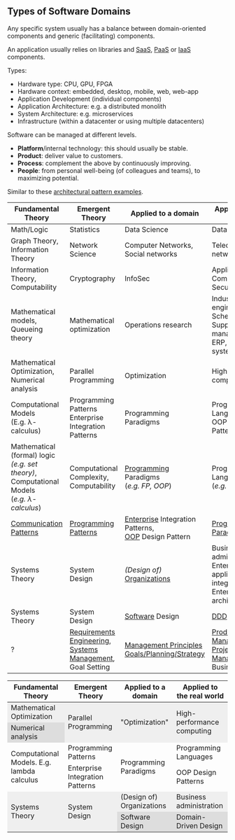 ## Types of Software Domains

Any specific system usually has a balance between domain-oriented components and generic (facilitating) components.

An application usually relies on libraries and [SaaS](https://en.wikipedia.org/wiki/Software_as_a_service), [PaaS](https://en.wikipedia.org/wiki/Platform_as_a_service) or [IaaS](https://en.wikipedia.org/wiki/Infrastructure_as_a_service) components.

Types:

- Hardware type: CPU, GPU, FPGA
- Hardware context: embedded, desktop, mobile, web, web-app
- Application Development (individual components)
- Application Architecture: e.g. a distributed monolith
- System Architecture: e.g. microservices
- Infrastructure (within a datacenter or using multiple datacenters)



Software can be managed at different levels.

- **Platform**/internal technology: this should usually be stable.
- **Product**: deliver value to customers.
- **Process**: complement the above by continuously improving.
- **People**: from personal well-being (of colleagues and teams), to maximizing potential.





Similar to these [architectural pattern examples](https://en.wikipedia.org/wiki/Architectural_pattern#Examples).

| Fundamental Theory                                           | Emergent Theory                                              | Applied to a domain                                          | Applied to the real world                                    |
| ------------------------------------------------------------ | ------------------------------------------------------------ | ------------------------------------------------------------ | ------------------------------------------------------------ |
| Math/Logic                                                   | Statistics                                                   | Data Science                                                 | Data Engineering                                             |
| Graph Theory,<br />Information Theory                        | Network Science                                              | Computer Networks,<br />Social networks                      | Telecommunications network                                   |
| Information Theory,<br />Computability                       | Cryptography                                                 | InfoSec                                                      | Application, Computer, Network Security                      |
| Mathematical models,<br />Queueing theory                    | Mathematical optimization                                    | Operations research                                          | Industrial engineering,<br />Scheduling,<br />Supply chain management,<br />ERP, CRM, BI, HR systems |
| Mathematical Optimization,<br />Numerical analysis           | Parallel Programming                                         | Optimization                                                 | High-performance computing                                   |
| Computational Models<br />(E.g. λ-calculus)                  | Programming Patterns<br />Enterprise Integration Patterns    | Programming Paradigms                                        | Programming Languages,<br />OOP Design Patterns              |
| Mathematical (formal) logic<br />*(e.g. set theory)*,<br />Computational Models <br />(*e.g. λ-calculus*) | Computational Complexity,<br />Computability                 | <u>Programming</u> Paradigms<br />(*e.g. FP, OOP*)           | Programming Languages<br />(*e.g. C, Java*)                  |
| [Communication Patterns](communication-patterns.md)          | [Programming Patterns](programming-patterns.md)              | <u>Enterprise</u> Integration Patterns,<br /><u>OOP</u> Design Pattern | [Programming Paradigms](programming-paradigms.md)            |
| Systems Theory                                               | System Design                                                | *(Design of)* [Organizations](organization-structure.md)     | Business administration,<br />Enterprise application integration,<br />Enterprise architecture |
| Systems Theory                                               | System Design                                                | <u>Software</u> Design                                       | [DDD](domain-driven-design.md)                               |
| ?                                                            | [Requirements Engineering](requirements-engineering.md),<br />[Systems Management](systems-management.md),<br />Goal Setting | [Management Principles](management-principles)<br />[Goals/Planning/Strategy](goals-planning-strategy.md) | [Product Management](product-management),<br />[Project Management](project-management),<br />Business Operations |



<table>
<thead><tr><th>Fundamental Theory</th><th>Emergent Theory</th><th>Applied to a domain</th><th>Applied to the real world</th></tr></thead>
<tbody>
  <tr>
    <td rowspan="1" style="background:#efefef;">Mathematical Optimization</td>
    <td rowspan="2" style="background:#efefef;">Parallel Programming</td>
    <td rowspan="2" style="background:#efefef;">"Optimization"</td>
    <td rowspan="2" style="background:#efefef;">High-performance computing</td>
  </tr>
  <tr>
    <td rowspan="1" style="background:#ddd;">Numerical analysis</td>
  </tr>
  <tr>
    <td rowspan="2">Computational Models. E.g. lambda calculus</td>
    <td rowspan="1">Programming Patterns</td>
    <td rowspan="2">Programming Paradigms</td>
    <td rowspan="1">Programming Languages</td>
  </tr>
  <tr>
    <td rowspan="1">Enterprise Integration Patterns</td>
    <td rowspan="1">OOP Design Patterns</td>
  </tr>
  <tr>
    <td rowspan="2" style="background:#efefef;">Systems Theory</td>
    <td rowspan="2" style="background:#efefef;">System Design</td>
    <td rowspan="1" style="background:#efefef;">(Design of) Organizations</td>
    <td rowspan="1" style="background:#efefef;">Business administration</td>
  </tr>
  <tr>
    <td rowspan="1" style="background:#ddd;">Software Design</td>
    <td rowspan="1" style="background:#ddd;">Domain-Driven Design</td>
  </tr>
</tbody>
</table>


